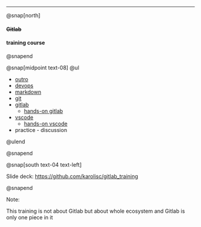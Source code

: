 ---

@snap[north]

#### ~~Gitlab~~

#### training course

@snapend

@snap[midpoint text-08]
@ul

- [outro](?p=training/common/intro)
- [devops](?p=training/topics/devops)
- [markdown](?p=training/topics/markdown)
- [git](?p=training/topics/git)
- [gitlab](?p=training/topics/gitlab)
  - [hands-on gitlab](?p=training/topics/gitlab-hands-on)
- [vscode](?p=training/topics/vscode)
  - [hands-on vscode](?p=training/vscode-hands-on)
- practice - discussion

@ulend

@snapend

@snap[south text-04 text-left]

Slide deck: https://github.com/karolisc/gitlab_training

@snapend

Note:

This training is not about Gitlab but about whole ecosystem
and Gitlab is only one piece in it
